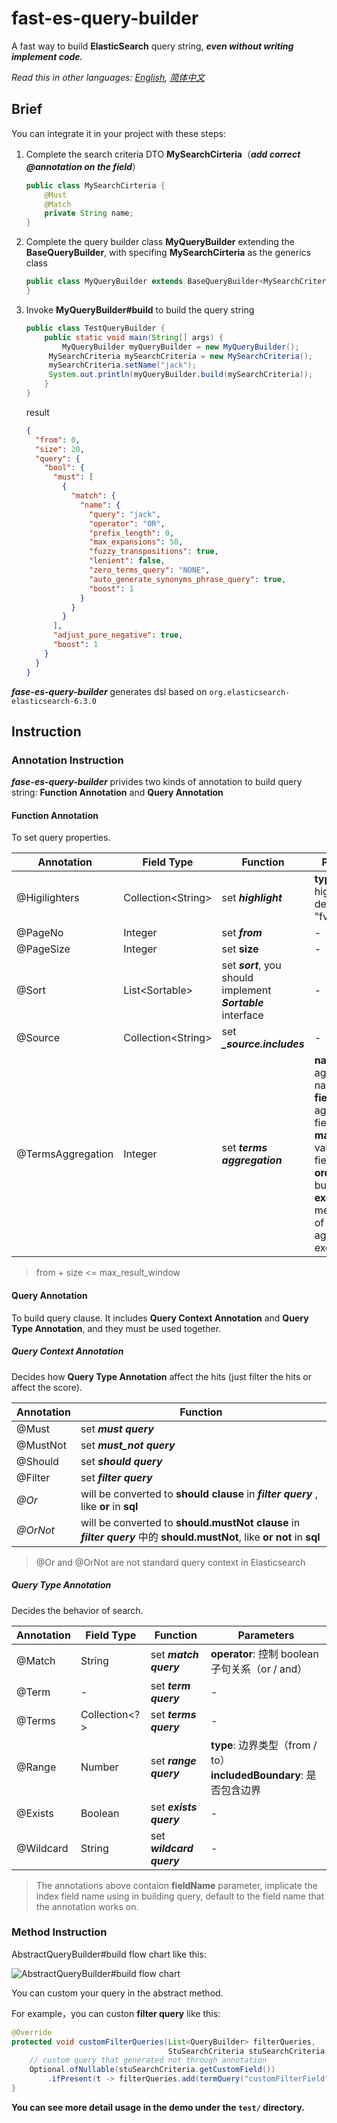 # fast-es-query-builder
A fast way to build **ElasticSearch** query string, ***even without writing implement code.***

*Read this in other languages: [English](README.md), [简体中文](README.zh-cn.md)*

## Brief

You can integrate it in your project with these steps:

1. Complete the search criteria DTO **MySearchCirteria**（***add correct @annotation on the field***）

   ```java
   public class MySearchCirteria {
       @Must
       @Match
       private String name;
   }
   ```

2. Complete the query builder class **MyQueryBuilder** extending the  **BaseQueryBuilder**, with specifing **MySearchCirteria**  as the generics class

   ```java
   public class MyQueryBuilder extends BaseQueryBuilder<MySearchCriteria> {
   }
   ```

3. Invoke **MyQueryBuilder#build** to build the query string

   ```java
   public class TestQueryBuilder {
       public static void main(String[] args) {
           MyQueryBuilder myQueryBuilder = new MyQueryBuilder();
   		MySearchCriteria mySearchCriteria = new MySearchCriteria();
   		mySearchCriteria.setName("jack");
   		System.out.println(myQueryBuilder.build(mySearchCriteria));
       }
   }
   ```

   result

   ```json
   {
     "from": 0,
     "size": 20,
     "query": {
       "bool": {
         "must": [
           {
             "match": {
               "name": {
                 "query": "jack",
                 "operator": "OR",
                 "prefix_length": 0,
                 "max_expansions": 50,
                 "fuzzy_transpositions": true,
                 "lenient": false,
                 "zero_terms_query": "NONE",
                 "auto_generate_synonyms_phrase_query": true,
                 "boost": 1
               }
             }
           }
         ],
         "adjust_pure_negative": true,
         "boost": 1
       }
     }
   }
   ```

***fase-es-query-builder*** generates dsl based on `org.elasticsearch-elasticsearch-6.3.0`

## Instruction

### Annotation Instruction

***fase-es-query-builder*** privides two kinds of annotation to build query string: **Function Annotation** and **Query Annotation**

#### Function Annotation

To set query properties.

| Annotation        | Field Type          | Function                                                     | Parameters                                                   |
| ----------------- | ------------------- | ------------------------------------------------------------ | ------------------------------------------------------------ |
| @Higilighters     | Collection\<String> | set ***highlight***                                          | **type**: the highlight type, default to "fvh"               |
| @PageNo           | Integer             | set  ***from***                                              | -                                                            |
| @PageSize         | Integer             | set **size**                                                 | -                                                            |
| @Sort             | List\<Sortable>     | set ***sort***, you should implement ***Sortable*** interface | -                                                            |
| @Source           | Collection\<String> | set ***_source.includes***                                   | -                                                            |
| @TermsAggregation | Integer             | set ***terms aggregation***                                  | **name**: aggregation name<br />**field**: aggregation field<br />**maxSize**: max value of the field<br />**order**: buckets' order<br />**executionHint**: mechanisms of aggregations execution |

> from + size <= max_result_window

#### Query Annotation

To build query clause. It includes **Query Context Annotation** and **Query Type Annotation**, and they must be used together.

##### Query Context Annotation

Decides how  **Query Type Annotation** affect the hits (just filter the hits or affect the score).

| Annotation | Function                                                     |
| ---------- | ------------------------------------------------------------ |
| @Must      | set ***must query***                                         |
| @MustNot   | set ***must_not query***                                     |
| @Should    | set ***should query***                                       |
| @Filter    | set ***filter query***                                       |
| *@Or*      | will be converted to **should clause** in ***filter query*** , like **or** in **sql** |
| *@OrNot*   | will be converted to **should.mustNot clause** in  ***filter query*** 中的 **should.mustNot**, like **or not** in **sql** |

> @Or and @OrNot are not standard query context in Elasticsearch

##### Query Type Annotation

Decides the behavior of search.

| Annotation | Field Type    | Function                 | Parameters                                                   |
| ---------- | ------------- | ------------------------ | ------------------------------------------------------------ |
| @Match     | String        | set ***match query***    | **operator**: 控制 boolean 子句关系（or / and）              |
| @Term      | -             | set ***term query***     | -                                                            |
| @Terms     | Collection<?> | set ***terms query***    | -                                                            |
| @Range     | Number        | set ***range query***    | **type**: 边界类型（from / to）<br />**includedBoundary**: 是否包含边界 |
| @Exists    | Boolean       | set ***exists query***   | -                                                            |
| @Wildcard  | String        | set ***wildcard query*** | -                                                            |

> The annotations above contaion **fieldName** parameter, implicate the index field name using in building query, default to the field name that the annotation works on.

### Method Instruction

AbstractQueryBuilder#build flow chart like this:

![AbstractQueryBuilder#build flow chart](https://raw.githubusercontent.com/Thare-Lam/fast-es-query-builder/master/query-builder-flow-chart.jpg)

You can custom your query in the abstract method.

For example，you can custon **filter query** like this:

```java
@Override
protected void customFilterQueries(List<QueryBuilder> filterQueries, 
                                   StuSearchCriteria stuSearchCriteria) {
    // custom query that generated not through annotation
    Optional.ofNullable(stuSearchCriteria.getCustomField())
        .ifPresent(t -> filterQueries.add(termQuery("customFilterField", t)));
}
```

**You can see more detail usage in the demo under the `test/` directory.**